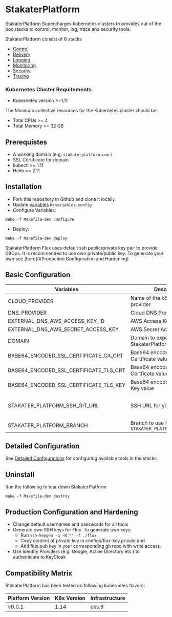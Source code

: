 # StakaterPlatform

StakaterPlatform Supercharges kubernetes clusters to provides out of the box stacks to control, monitor, log, trace and security tools.

StakaterPlatform consist of 6 stacks
- [Control](https://playbook.stakater.com/content/stacks/control.html)
- [Delivery](https://playbook.stakater.com/content/stacks/delivery.html)
- [Logging](https://playbook.stakater.com/content/stacks/logging.html)
- [Monitoring](https://playbook.stakater.com/content/stacks/monitoring.html)
- [Security](https://playbook.stakater.com/content/stacks/security.html)
- [Tracing](https://playbook.stakater.com/content/stacks/tracing.html)


### Kubernetes Cluster Requitements

- Kubernetes version >=1.11

The Minimum collective resources for the Kubernetes cluster should be:
- Total CPUs >= 4
- Total Memory >= 32 GB

## Prerequistes

- A working domain (e.g. `stakaterplatform.com` ) 
- SSL Certificate for domain
- kubectl >= 1.11
- Helm == 2.11

## Installation

- Fork this repository in Github and clone it locally.
- Update [variables](#Configuration) in `variables.config`
- Configure Variables:
```
make -f Makefile-dev configure
```
- Deploy:
```
make -f Makefile-dev deploy
```

StakaterPlatform Flux uses default ssh public/private key pair to provide GitOps. It is recommended to use own private/public key. To generate your own see [here](#Production Configuration and Hardening)

## Basic Configuration
| Variables | Description | Default |  
|---|---|---|
| CLOUD_PROVIDER | Name of the k8s cloud provider | `nil` <br> (`aws` \| `azure`) |
| DNS_PROVIDER | Cloud DNS Provider | `aws` (Route53) |
| EXTERNAL_DNS_AWS_ACCESS_KEY_ID | AWS Access Key Id | `nil` |
| EXTERNAL_DNS_AWS_SECRET_ACCESS_KEY | AWS Secret Access Key | `nil` |
| DOMAIN | Domain to expose StakaterPlatform | `nil` |
| BASE64_ENCODED_SSL_CERTIFICATE_CA_CRT | Base64 encoded Intermediate Certificate value | `nil` |
| BASE64_ENCODED_SSL_CERTIFICATE_TLS_CRT | Base64 encoded Server Certficate value |`nil` |
| BASE64_ENCODED_SSL_CERTIFICATE_TLS_KEY | Base64 encoded Certificate Key value |`nil` |
| STAKATER_PLATFORM_SSH_GIT_URL | SSH URL for your Github repo. | `nil`<br>(e.g `git@github.com/stakater/StakaterPlatform.git`. Notice `:` is replaced with `/` in the URL ) |
| STAKATER_PLATFORM_BRANCH | Branch to use for `STAKATER_PLATFORM_SSH_GIT_URL` | `master` |

## Detailed Configuration

See [Detailed Configurations](docs/detailed-config.md) for configuring available tools in the stacks. 

## Uninstall

Run the following to tear down StakaterPlatform
```
make -f Makefile-dev destroy
```

## Production Configuration and Hardening

- Change default usernames and passwords for all tools
- Generate own SSH keys for Flux. To generate own keys:
    - Run `ssh-keygen -q -N "" -f ./flux`
    - Copy content of private key in configs/flux-key.private and
    - Add flux.pub key in your corresponding git repo with write access.
- Use Identity Providers (e.g. Google, Active Directory etc.) to authenticate to KeyCloak

## Compatibility Matrix

StakaterPlatform has been tested on following kubernetes flavors:

| Platform Version| K8s Version  | Infrastructure |
|---|---|---|
| v0.0.1 | 1.14 | eks.6 |
